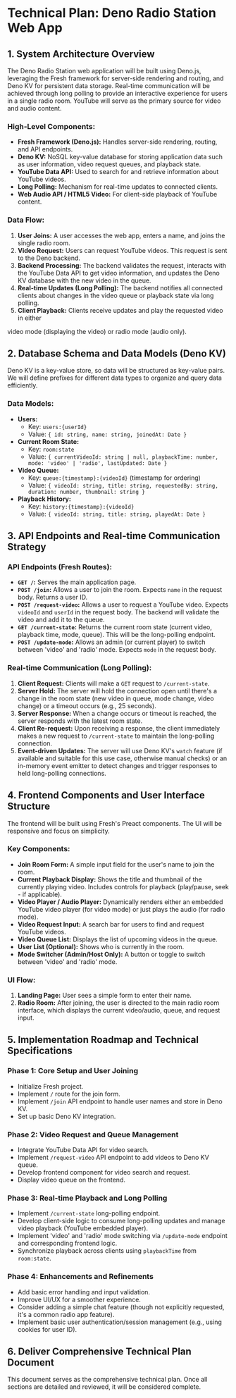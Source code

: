 
# Technical Plan: Deno Radio Station Web App

## 1. System Architecture Overview

The Deno Radio Station web application will be built using Deno.js, leveraging the Fresh framework for server-side rendering and routing, and Deno KV for persistent data storage. Real-time communication will be achieved through long polling to provide an interactive experience for users in a single radio room. YouTube will serve as the primary source for video and audio content.

### High-Level Components:

*   **Fresh Framework (Deno.js):** Handles server-side rendering, routing, and API endpoints.
*   **Deno KV:** NoSQL key-value database for storing application data such as user information, video request queues, and playback state.
*   **YouTube Data API:** Used to search for and retrieve information about YouTube videos.
*   **Long Polling:** Mechanism for real-time updates to connected clients.
*   **Web Audio API / HTML5 Video:** For client-side playback of YouTube content.

### Data Flow:

1.  **User Joins:** A user accesses the web app, enters a name, and joins the single radio room.
2.  **Video Request:** Users can request YouTube videos. This request is sent to the Deno backend.
3.  **Backend Processing:** The backend validates the request, interacts with the YouTube Data API to get video information, and updates the Deno KV database with the new video in the queue.
4.  **Real-time Updates (Long Polling):** The backend notifies all connected clients about changes in the video queue or playback state via long polling.
5.  **Client Playback:** Clients receive updates and play the requested video in either 


video mode (displaying the video) or radio mode (audio only).

## 2. Database Schema and Data Models (Deno KV)

Deno KV is a key-value store, so data will be structured as key-value pairs. We will define prefixes for different data types to organize and query data efficiently.

### Data Models:

*   **Users:**
    *   Key: `users:{userId}`
    *   Value: `{ id: string, name: string, joinedAt: Date }`
*   **Current Room State:**
    *   Key: `room:state`
    *   Value: `{ currentVideoId: string | null, playbackTime: number, mode: 'video' | 'radio', lastUpdated: Date }`
*   **Video Queue:**
    *   Key: `queue:{timestamp}:{videoId}` (timestamp for ordering)
    *   Value: `{ videoId: string, title: string, requestedBy: string, duration: number, thumbnail: string }`
*   **Playback History:**
    *   Key: `history:{timestamp}:{videoId}`
    *   Value: `{ videoId: string, title: string, playedAt: Date }`

## 3. API Endpoints and Real-time Communication Strategy

### API Endpoints (Fresh Routes):

*   **`GET /`:** Serves the main application page.
*   **`POST /join`:** Allows a user to join the room. Expects `name` in the request body. Returns a user ID.
*   **`POST /request-video`:** Allows a user to request a YouTube video. Expects `videoId` and `userId` in the request body. The backend will validate the video and add it to the queue.
*   **`GET /current-state`:** Returns the current room state (current video, playback time, mode, queue). This will be the long-polling endpoint.
*   **`POST /update-mode`:** Allows an admin (or current player) to switch between 'video' and 'radio' mode. Expects `mode` in the request body.

### Real-time Communication (Long Polling):

1.  **Client Request:** Clients will make a `GET` request to `/current-state`.
2.  **Server Hold:** The server will hold the connection open until there's a change in the room state (new video in queue, mode change, video change) or a timeout occurs (e.g., 25 seconds).
3.  **Server Response:** When a change occurs or timeout is reached, the server responds with the latest room state.
4.  **Client Re-request:** Upon receiving a response, the client immediately makes a new request to `/current-state` to maintain the long-polling connection.
5.  **Event-driven Updates:** The server will use Deno KV's `watch` feature (if available and suitable for this use case, otherwise manual checks) or an in-memory event emitter to detect changes and trigger responses to held long-polling connections.

## 4. Frontend Components and User Interface Structure

The frontend will be built using Fresh's Preact components. The UI will be responsive and focus on simplicity.

### Key Components:

*   **Join Room Form:** A simple input field for the user's name to join the room.
*   **Current Playback Display:** Shows the title and thumbnail of the currently playing video. Includes controls for playback (play/pause, seek - if applicable).
*   **Video Player / Audio Player:** Dynamically renders either an embedded YouTube video player (for video mode) or just plays the audio (for radio mode).
*   **Video Request Input:** A search bar for users to find and request YouTube videos.
*   **Video Queue List:** Displays the list of upcoming videos in the queue.
*   **User List (Optional):** Shows who is currently in the room.
*   **Mode Switcher (Admin/Host Only):** A button or toggle to switch between 'video' and 'radio' mode.

### UI Flow:

1.  **Landing Page:** User sees a simple form to enter their name.
2.  **Radio Room:** After joining, the user is directed to the main radio room interface, which displays the current video/audio, queue, and request input.

## 5. Implementation Roadmap and Technical Specifications

### Phase 1: Core Setup and User Joining
*   Initialize Fresh project.
*   Implement `/` route for the join form.
*   Implement `/join` API endpoint to handle user names and store in Deno KV.
*   Set up basic Deno KV integration.

### Phase 2: Video Request and Queue Management
*   Integrate YouTube Data API for video search.
*   Implement `/request-video` API endpoint to add videos to Deno KV queue.
*   Develop frontend component for video search and request.
*   Display video queue on the frontend.

### Phase 3: Real-time Playback and Long Polling
*   Implement `/current-state` long-polling endpoint.
*   Develop client-side logic to consume long-polling updates and manage video playback (YouTube embedded player).
*   Implement 'video' and 'radio' mode switching via `/update-mode` endpoint and corresponding frontend logic.
*   Synchronize playback across clients using `playbackTime` from `room:state`.

### Phase 4: Enhancements and Refinements
*   Add basic error handling and input validation.
*   Improve UI/UX for a smoother experience.
*   Consider adding a simple chat feature (though not explicitly requested, it's a common radio app feature).
*   Implement basic user authentication/session management (e.g., using cookies for user ID).

## 6. Deliver Comprehensive Technical Plan Document

This document serves as the comprehensive technical plan. Once all sections are detailed and reviewed, it will be considered complete.


